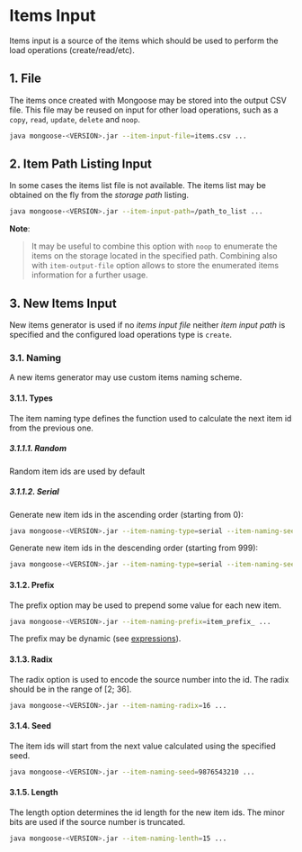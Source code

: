 # Items Input

Items input is a source of the items which should be used to perform the load operations (create/read/etc).

## 1. File

The items once created with Mongoose may be stored into the output CSV file. This file may be reused on input for
other load operations, such as a `copy`, `read`, `update`, `delete` and `noop`.
```bash
java mongoose-<VERSION>.jar --item-input-file=items.csv ...
```

## 2. Item Path Listing Input

In some cases the items list file is not available. The items list may be obtained on the fly from the *storage path*
listing.
```bash
java mongoose-<VERSION>.jar --item-input-path=/path_to_list ...
```
**Note**:
> It may be useful to combine this option with `noop` to enumerate the items on the storage located in the specified
> path. Combining also with `item-output-file` option allows to store the enumerated items information for a further
> usage.

## 3. New Items Input

New items generator is used if no *items input file* neither *item input path* is specified and the configured load
operations type is `create`.

### 3.1. Naming

A new items generator may use custom items naming scheme.

#### 3.1.1. Types

The item naming type defines the function used to calculate the next item id from the previous one.

##### 3.1.1.1. Random

Random item ids are used by default

##### 3.1.1.2. Serial

Generate new item ids in the ascending order (starting from 0):
```bash
java mongoose-<VERSION>.jar --item-naming-type=serial --item-naming-seed=-1 --item-naming-step=1 ...
```

Generate new item ids in the descending order (starting from 999):
```bash
java mongoose-<VERSION>.jar --item-naming-type=serial --item-naming-seed=1000 --item-naming-step=-1 ...
```

#### 3.1.2. Prefix

The prefix option may be used to prepend some value for each new item.

```bash
java mongoose-<VERSION>.jar --item-naming-prefix=item_prefix_ ...
```

The prefix may be dynamic (see [expressions](../../../../src/main/java/com/emc/mongoose/base/config/el/README.md)).

#### 3.1.3. Radix

The radix option is used to encode the source number into the id. The radix should be in the range of \[2; 36].

```bash
java mongoose-<VERSION>.jar --item-naming-radix=16 ...
```

#### 3.1.4. Seed

The item ids will start from the next value calculated using the specified seed.

```bash
java mongoose-<VERSION>.jar --item-naming-seed=9876543210 ...
```

#### 3.1.5. Length

The length option determines the id length for the new item ids. The minor bits are used if the source number is
truncated.

```bash
java mongoose-<VERSION>.jar --item-naming-lenth=15 ...
```

